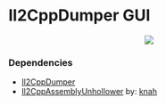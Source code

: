 # Il2CppDumper GUI

<p align="center">
  <img src="../../blob/main/Images/hero-image.png?raw=true">
</p>

### Dependencies
- [Il2CppDumper](https://github.com/Perfare/Il2CppDumper)
- [Il2CppAssemblyUnhollower](https://github.com/Lillious/Il2CppAssemblyUnhollower) by: [knah](https://github.com/knah)